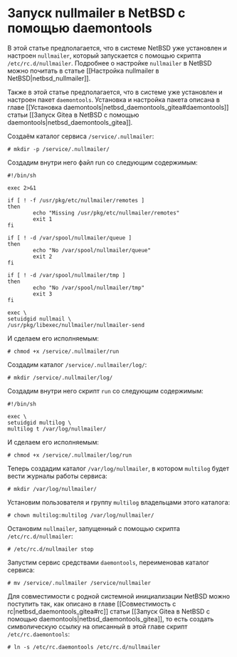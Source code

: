 Запуск nullmailer в NetBSD с помощью daemontools
================================================

В этой статье предполагается, что в системе NetBSD уже установлен и настроен `nullmailer`, который запускается с помощью скрипта `/etc/rc.d/nullmailer`. Подробнее о настройке `nullmailer` в NetBSD можно почитать в статье [[Настройка nullmailer в NetBSD|netbsd_nullmailer]].

Также в этой статье предполагается, что в системе уже установлен и настроен пакет `daemontools`. Установка и настройка пакета описана в главе [[Установка daemontools|netbsd_daemontools_gitea#daemontools]] статьи [[Запуск Gitea в NetBSD с помощью daemontools|netbsd_daemontools_gitea]].

Создаём каталог сервиса `/service/.nullmailer`:

    # mkdir -p /service/.nullmailer/

Создадим внутри него файл run со следующим содержимым:

    #!/bin/sh
    
    exec 2>&1
    
    if [ ! -f /usr/pkg/etc/nullmailer/remotes ]
    then
            echo "Missing /usr/pkg/etc/nullmailer/remotes"
            exit 1
    fi
    
    if [ ! -d /var/spool/nullmailer/queue ]
    then
            echo "No /var/spool/nullmailer/queue"
            exit 2
    fi
    
    if [ ! -d /var/spool/nullmailer/tmp ]
    then
            echo "No /var/spool/nullmailer/tmp"
            exit 3
    fi
    
    exec \
    setuidgid nullmail \
    /usr/pkg/libexec/nullmailer/nullmailer-send

И сделаем его исполняемым:

    # chmod +x /service/.nullmailer/run

Создадим каталог `/service/.nullmailer/log/`:

    # mkdir /service/.nullmailer/log/

Создадим внутри него скрипт `run` со следующим содержимым:

    #!/bin/sh
    
    exec \
    setuidgid multilog \
    multilog t /var/log/nullmailer/

И сделаем его исполняемым:

    # chmod +x /service/.nullmailer/log/run

Теперь создадим каталог `/var/log/nullmailer`, в котором `multilog` будет вести журналы работы сервиса:

    # mkdir /var/log/nullmailer/

Установим пользователя и группу `multilog` владельцами этого каталога:

    # chown multilog:multilog /var/log/nullmailer/

Остановим `nullmailer`, запущенный с помощью скрипта `/etc/rc.d/nullmailer`:

    # /etc/rc.d/nullmailer stop

Запустим сервис средствами `daemontools`, переименовав каталог сервиса:

    # mv /service/.nullmailer /service/nullmailer

Для совместимости с родной системной инициализации NetBSD можно поступить так, как описано в главе [[Совместимость с rc|netbsd_daemontools_gitea#rc]] статьи [[Запуск Gitea в NetBSD с помощью daemontools|netbsd_daemontools_gitea]], то есть создать символическую ссылку на описанный в этой главе скрипт `/etc/rc.daemontools`:

    # ln -s /etc/rc.daemontools /etc/rc.d/nullmailer
